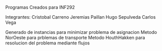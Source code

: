 Programas Creados para INF292

Integrantes:
    Cristobal Carreno
    Jeremias Paillan
    Hugo Sepulveda
    Carlos Vega

Generado de instancias para  minimizar problema de asignacion
Metodo NorOeste para prblemas de transporte
Metodo HouthHakken para resolucion del problema mediante flujos
